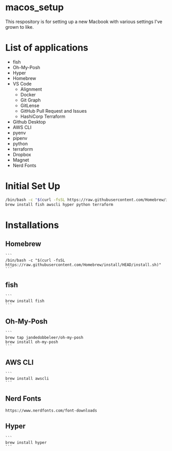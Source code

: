 # macos_setup
This respository is for setting up a new Macbook with various settings I've grown to like.

# List of applications
- fish
- Oh-My-Posh
- Hyper
- Homebrew
- VS Code
    - Alignment
    - Docker
    - Git Graph
    - GitLense
    - GitHub Pull Request and Issues
    - HashiCorp Terraform
- Github Desktop
- AWS CLI
- pyenv
- pipenv
- python
- terraform
- Dropbox
- Magnet
- Nerd Fonts

# Initial Set Up
```bash
/bin/bash -c "$(curl -fsSL https://raw.githubusercontent.com/Homebrew/install/HEAD/install.sh)"
brew install fish awscli hyper python terraform
```
# Installations
## Homebrew
    ```
    /bin/bash -c "$(curl -fsSL https://raw.githubusercontent.com/Homebrew/install/HEAD/install.sh)"
    ```
## fish
    ```
    brew install fish
    ```

## Oh-My-Posh
    ```
    brew tap jandedobbeleer/oh-my-posh
    brew install oh-my-posh
    ```
## AWS CLI
    ```
    brew install awscli
    ```

## Nerd Fonts
    https://www.nerdfonts.com/font-downloads

## Hyper
    ```
    brew install hyper
    ```